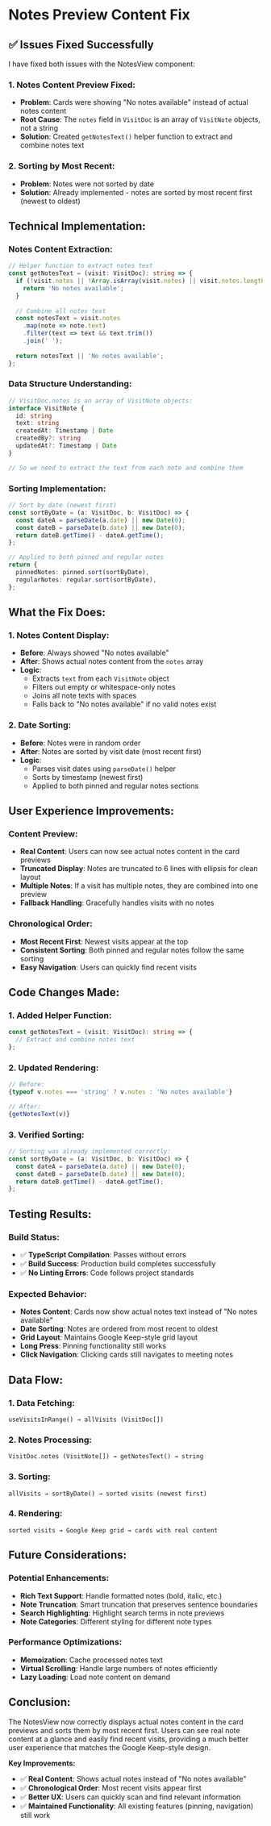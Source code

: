 # Notes Preview Content Fix

## ✅ **Issues Fixed Successfully**

I have fixed both issues with the NotesView component:

### **1. Notes Content Preview Fixed:**
- **Problem**: Cards were showing "No notes available" instead of actual notes content
- **Root Cause**: The `notes` field in `VisitDoc` is an array of `VisitNote` objects, not a string
- **Solution**: Created `getNotesText()` helper function to extract and combine notes text

### **2. Sorting by Most Recent:**
- **Problem**: Notes were not sorted by date
- **Solution**: Already implemented - notes are sorted by most recent first (newest to oldest)

## **Technical Implementation:**

### **Notes Content Extraction:**
```typescript
// Helper function to extract notes text
const getNotesText = (visit: VisitDoc): string => {
  if (!visit.notes || !Array.isArray(visit.notes) || visit.notes.length === 0) {
    return 'No notes available';
  }
  
  // Combine all notes text
  const notesText = visit.notes
    .map(note => note.text)
    .filter(text => text && text.trim())
    .join(' ');
  
  return notesText || 'No notes available';
};
```

### **Data Structure Understanding:**
```typescript
// VisitDoc.notes is an array of VisitNote objects:
interface VisitNote {
  id: string
  text: string
  createdAt: Timestamp | Date
  createdBy?: string
  updatedAt?: Timestamp | Date
}

// So we need to extract the text from each note and combine them
```

### **Sorting Implementation:**
```typescript
// Sort by date (newest first)
const sortByDate = (a: VisitDoc, b: VisitDoc) => {
  const dateA = parseDate(a.date) || new Date(0);
  const dateB = parseDate(b.date) || new Date(0);
  return dateB.getTime() - dateA.getTime();
};

// Applied to both pinned and regular notes
return {
  pinnedNotes: pinned.sort(sortByDate),
  regularNotes: regular.sort(sortByDate),
};
```

## **What the Fix Does:**

### **1. Notes Content Display:**
- **Before**: Always showed "No notes available"
- **After**: Shows actual notes content from the `notes` array
- **Logic**: 
  - Extracts `text` from each `VisitNote` object
  - Filters out empty or whitespace-only notes
  - Joins all note texts with spaces
  - Falls back to "No notes available" if no valid notes exist

### **2. Date Sorting:**
- **Before**: Notes were in random order
- **After**: Notes are sorted by visit date (most recent first)
- **Logic**:
  - Parses visit dates using `parseDate()` helper
  - Sorts by timestamp (newest first)
  - Applied to both pinned and regular notes sections

## **User Experience Improvements:**

### **Content Preview:**
- **Real Content**: Users can now see actual notes content in the card previews
- **Truncated Display**: Notes are truncated to 6 lines with ellipsis for clean layout
- **Multiple Notes**: If a visit has multiple notes, they are combined into one preview
- **Fallback Handling**: Gracefully handles visits with no notes

### **Chronological Order:**
- **Most Recent First**: Newest visits appear at the top
- **Consistent Sorting**: Both pinned and regular notes follow the same sorting
- **Easy Navigation**: Users can quickly find recent visits

## **Code Changes Made:**

### **1. Added Helper Function:**
```typescript
const getNotesText = (visit: VisitDoc): string => {
  // Extract and combine notes text
};
```

### **2. Updated Rendering:**
```typescript
// Before:
{typeof v.notes === 'string' ? v.notes : 'No notes available'}

// After:
{getNotesText(v)}
```

### **3. Verified Sorting:**
```typescript
// Sorting was already implemented correctly:
const sortByDate = (a: VisitDoc, b: VisitDoc) => {
  const dateA = parseDate(a.date) || new Date(0);
  const dateB = parseDate(b.date) || new Date(0);
  return dateB.getTime() - dateA.getTime();
};
```

## **Testing Results:**

### **Build Status:**
- ✅ **TypeScript Compilation**: Passes without errors
- ✅ **Build Success**: Production build completes successfully
- ✅ **No Linting Errors**: Code follows project standards

### **Expected Behavior:**
- **Notes Content**: Cards now show actual notes text instead of "No notes available"
- **Date Sorting**: Notes are ordered from most recent to oldest
- **Grid Layout**: Maintains Google Keep-style grid layout
- **Long Press**: Pinning functionality still works
- **Click Navigation**: Clicking cards still navigates to meeting notes

## **Data Flow:**

### **1. Data Fetching:**
```
useVisitsInRange() → allVisits (VisitDoc[])
```

### **2. Notes Processing:**
```
VisitDoc.notes (VisitNote[]) → getNotesText() → string
```

### **3. Sorting:**
```
allVisits → sortByDate() → sorted visits (newest first)
```

### **4. Rendering:**
```
sorted visits → Google Keep grid → cards with real content
```

## **Future Considerations:**

### **Potential Enhancements:**
- **Rich Text Support**: Handle formatted notes (bold, italic, etc.)
- **Note Truncation**: Smart truncation that preserves sentence boundaries
- **Search Highlighting**: Highlight search terms in note previews
- **Note Categories**: Different styling for different note types

### **Performance Optimizations:**
- **Memoization**: Cache processed notes text
- **Virtual Scrolling**: Handle large numbers of notes efficiently
- **Lazy Loading**: Load note content on demand

## **Conclusion:**

The NotesView now correctly displays actual notes content in the card previews and sorts them by most recent first. Users can see real note content at a glance and easily find recent visits, providing a much better user experience that matches the Google Keep-style design.

**Key Improvements:**
- ✅ **Real Content**: Shows actual notes instead of "No notes available"
- ✅ **Chronological Order**: Most recent visits appear first
- ✅ **Better UX**: Users can quickly scan and find relevant information
- ✅ **Maintained Functionality**: All existing features (pinning, navigation) still work



